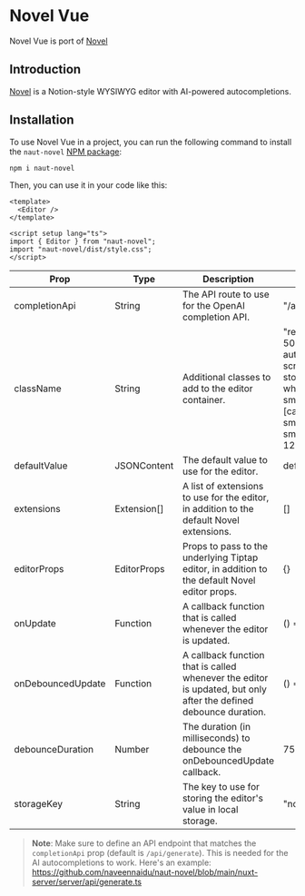 # Novel Vue

Novel Vue is port of [Novel](https://github.com/steven-tey/novel)

## Introduction

[Novel](https://novel.sh/) is a Notion-style WYSIWYG editor with AI-powered autocompletions.

## Installation

To use Novel Vue in a project, you can run the following command to install the `naut-novel` [NPM package](https://www.npmjs.com/package/naut-novel):

```
npm i naut-novel
```

Then, you can use it in your code like this:

```vue
<template>
  <Editor />
</template>

<script setup lang="ts">
import { Editor } from "naut-novel";
import "naut-novel/dist/style.css";
</script>
```

| Prop              | Type        | Description                                                                                                      | Default                                                                                                                                                     |
| ----------------- | ----------- | ---------------------------------------------------------------------------------------------------------------- | ----------------------------------------------------------------------------------------------------------------------------------------------------------- |
| completionApi     | String      | The API route to use for the OpenAI completion API.                                                              | "/api/generate"                                                                                                                                             |
| className         | String      | Additional classes to add to the editor container.                                                               | "relative min-h-500px] w-full mx-auto max-w-screen-lg border-stone-200 bg-white p-12 px-8 sm:mb-[calc(20vh)] sm:rounded-lg sm:border sm:px-12 sm:shadow-lg" |
| defaultValue      | JSONContent | The default value to use for the editor.                                                                         | defaultEditorContent                                                                                                                                        |
| extensions        | Extension[] | A list of extensions to use for the editor, in addition to the default Novel extensions.                         | []                                                                                                                                                          |
| editorProps       | EditorProps | Props to pass to the underlying Tiptap editor, in addition to the default Novel editor props.                    | {}                                                                                                                                                          |
| onUpdate          | Function    | A callback function that is called whenever the editor is updated.                                               | () => {}                                                                                                                                                    |
| onDebouncedUpdate | Function    | A callback function that is called whenever the editor is updated, but only after the defined debounce duration. | () => {}                                                                                                                                                    |
| debounceDuration  | Number      | The duration (in milliseconds) to debounce the onDebouncedUpdate callback.                                       | 750                                                                                                                                                         |
| storageKey        | String      | The key to use for storing the editor's value in local storage.                                                  | "novel\_\_content"                                                                                                                                          |

> **Note**: Make sure to define an API endpoint that matches the `completionApi` prop (default is `/api/generate`). This is needed for the AI autocompletions to work. Here's an example: https://github.com/naveennaidu/naut-novel/blob/main/nuxt-server/server/api/generate.ts
